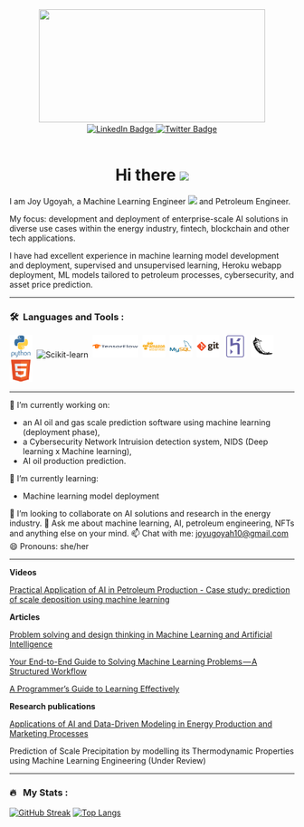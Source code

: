 <div id="header" align="center">
  <img src="https://media.giphy.com/media/l4pTsNgkamxfk2ZLq/giphy.gif" width="400" height="200"/>
  
  <div id="badges">
  <a href="https://www.linkedin.com/in/joy-ugoyah/">
    <img src="https://img.shields.io/badge/LinkedIn-blue?style=for-the-badge&logo=linkedin&logoColor=white" alt="LinkedIn Badge"/>
  </a>
  <a href="https://twitter.com/chiemali">
    <img src="https://img.shields.io/badge/Twitter-blue?style=for-the-badge&logo=twitter&logoColor=white" alt="Twitter Badge"/>
  </a> 
  </div>
  
  <img src="https://komarev.com/ghpvc/?username=JoyUgoyah&style=flat-square&color=blue" alt=""/>
  <h1>
  Hi there
  <img src="https://media.giphy.com/media/hvRJCLFzcasrR4ia7z/giphy.gif" width="20px"/>
</h1>
  
</div>

I am Joy Ugoyah, a Machine Learning Engineer <img src="https://media.giphy.com/media/WUlplcMpOCEmTGBtBW/giphy.gif" width="30"> and Petroleum Engineer.

My focus: development and deployment of enterprise-scale AI solutions in diverse use cases within the energy industry, fintech, blockchain and other tech applications.

I have had excellent experience in machine learning model development and deployment, supervised and unsupervised learning, Heroku webapp deployment, ML models tailored to petroleum processes, cybersecurity, and asset price prediction.

---

### 🛠 &nbsp;Languages and Tools :

<p>
<img src="https://github.com/devicons/devicon/blob/master/icons/python/python-original-wordmark.svg" title="Python" alt="Python" width="40" height="40"/>&nbsp;
<img src="https://github.com/devicons/devicon/blob/master/icons/scikit-learn/scikit-learn-original.svg" title="Scikit-learn" alt="Scikit-learn" width="40" height="40"/>&nbsp;
<img src="https://github.com/devicons/devicon/blob/master/icons/tensorflow/tensorflow-original-wordmark.svg" title="Tensorflow" alt="Tensorflow" width="80" height="40"/>&nbsp;
<img src="https://github.com/devicons/devicon/blob/master/icons/amazonwebservices/amazonwebservices-plain-wordmark.svg" title="AWS" alt="AWS" width="40" height="40"/>&nbsp;
<img src="https://github.com/devicons/devicon/blob/master/icons/mysql/mysql-original-wordmark.svg" title="MySQL"  alt="MySQL" width="40" height="40"/>&nbsp;
<img src="https://github.com/devicons/devicon/blob/master/icons/git/git-original-wordmark.svg" title="Git" **alt="Git" width="40" height="40"/>&nbsp;
<img src="https://github.com/devicons/devicon/blob/master/icons/heroku/heroku-original.svg" title="Heroku" alt="Heroku" width="40" height="40"/>&nbsp;
<img src="https://github.com/devicons/devicon/blob/master/icons/flask/flask-original.svg" title="Flask" alt="Flask" width="40" height="40"/>&nbsp;
<img src="https://github.com/devicons/devicon/blob/master/icons/html5/html5-original.svg" title="HTML5" alt="HTML" width="40" height="40"/>&nbsp;
</p>

---

🔭 I’m currently working on:
  - an AI oil and gas scale prediction software using machine learning (deployment phase),
  - a Cybersecurity Network Intruision detection system, NIDS (Deep learning x Machine learning),
  - AI oil production prediction.


🌱 I’m currently learning:
  - Machine learning model deployment


👯 I’m looking to collaborate on AI solutions and research in the energy industry. 
💬 Ask me about machine learning, AI, petroleum engineering, NFTs and anything else on your mind.
📫 Chat with me: joyugoyah10@gmail.com
😄 Pronouns: she/her

<!--
⚡ Fun fact: I love to paint & draw... and to be close to water bodies
-->

---

**Videos**

[Practical Application of AI in Petroleum Production - Case study: prediction of scale deposition using machine learning](https://youtu.be/9sKz4Dfi_EU 'click here')


**Articles**

[Problem solving and design thinking in Machine Learning and Artificial Intelligence](https://medium.com/@joyugoyah10/problem-solving-and-design-thinking-in-machine-learning-and-artificial-intelligence-40e75710aede)

[Your End-to-End Guide to Solving Machine Learning Problems — A Structured Workflow](https://medium.datadriveninvestor.com/your-end-to-end-guide-to-solving-machine-learning-problems-a-structured-workflow-5045e0102e6)

[A Programmer’s Guide to Learning Effectively](https://medium.com/@joyugoyah10/a-programmers-guide-to-learning-effectively-445499ce936f)


**Research publications**

[Applications of AI and Data-Driven Modeling in Energy Production and Marketing Processes](https://doi.org/10.2118/207153-MS)

Prediction of Scale Precipitation by modelling its Thermodynamic Properties using Machine Learning Engineering (Under Review)


---

### 🔥 &nbsp; My Stats :
[![GitHub Streak](http://github-readme-streak-stats.herokuapp.com?user=JoyUgoyah&theme=dark&background=000000)](https://git.io/streak-stats)            [![Top Langs](https://github-readme-stats.vercel.app/api/top-langs/?username=JoyUgoyah&layout=compact&theme=vision-friendly-dark)](https://github.com/anuraghazra/github-readme-stats)



<!--
<img align="center" src="https://github-readme-stats.vercel.app/api?username=JoyUgoyah&show_icons=true&icon_color=0366d6&text_color=24292e&bg_color=ffffff&hide_title=true" />


<!--
**JoyUgoyah/JoyUgoyah** is a ✨ _special_ ✨ repository because its `README.md` (this file) appears on your GitHub profile.

Here are some ideas to get you started:

- 🔭 I’m currently working on ...
- 🌱 I’m currently learning ...
- 👯 I’m looking to collaborate on ...
- 🤔 I’m looking for help with ...
- 💬 Ask me about ...
- 📫 How to reach me: ...
- 😄 Pronouns: ...
- ⚡ Fun fact: ...
-->
